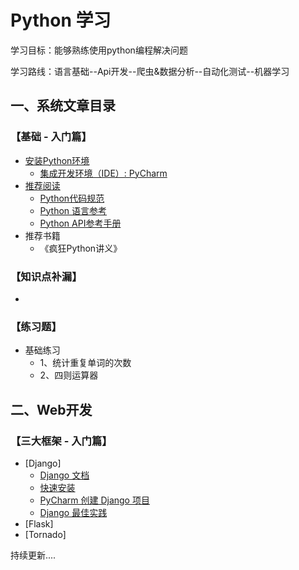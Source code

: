 


# Python 学习

学习目标：能够熟练使用python编程解决问题

学习路线：语言基础--Api开发--爬虫&数据分析--自动化测试--机器学习


## 一、系统文章目录
### 【基础 - 入门篇】 


* [安装Python环境](https://github.com/ijiwu/python-course/blob/master/rudiments/安装Python环境.md)
  - [集成开发环境（IDE）: PyCharm](https://github.com/ijiwu/python-course/blob/master/rudiments/集成开发环境.md)
* [推荐阅读](https://github.com/tedyli/PEP8-Style-Guide-for-Python-Code)
  - [Python代码规范](https://github.com/tedyli/PEP8-Style-Guide-for-Python-Code)
  - [Python 语言参考](https://docs.python.org/zh-cn/3/)
  - [Python API参考手册](https://docs.python.org/zh-cn/3.7/c-api/index.html)
* 推荐书籍
  - 《疯狂Python讲义》


### 【知识点补漏】
* 

### 【练习题】
* 基础练习
  - 1、统计重复单词的次数
  - 2、四则运算器

## 二、Web开发
### 【三大框架 - 入门篇】 

* [Django]
  - [Django 文档](https://docs.djangoproject.com/zh-hans/2.1/)
  - [快速安装](https://docs.djangoproject.com/zh-hans/2.1/intro/install/)
  - [PyCharm 创建 Django 项目](https://www.cnblogs.com/liqu/p/9308966.html)
  - [Django 最佳实践](https://github.com/yangyubo/zh-django-best-practices)
* [Flask]
* [Tornado]
  

持续更新....


